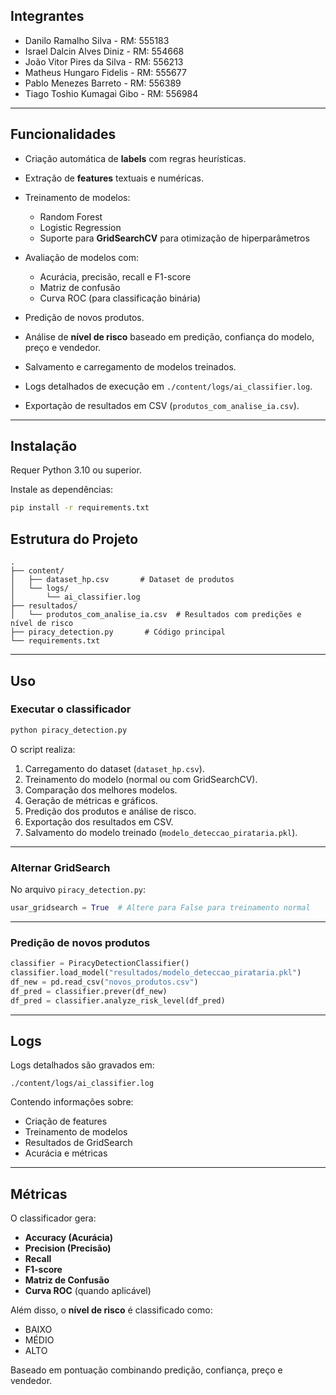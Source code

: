 ## Integrantes
* Danilo Ramalho Silva - RM: 555183
* Israel Dalcin Alves Diniz - RM: 554668
* João Vitor Pires da Silva - RM: 556213
* Matheus Hungaro Fidelis - RM: 555677
* Pablo Menezes Barreto - RM: 556389
* Tiago Toshio Kumagai Gibo - RM: 556984

---

## Funcionalidades

* Criação automática de **labels** com regras heurísticas.
* Extração de **features** textuais e numéricas.
* Treinamento de modelos:

  * Random Forest
  * Logistic Regression
  * Suporte para **GridSearchCV** para otimização de hiperparâmetros
* Avaliação de modelos com:

  * Acurácia, precisão, recall e F1-score
  * Matriz de confusão
  * Curva ROC (para classificação binária)
* Predição de novos produtos.
* Análise de **nível de risco** baseado em predição, confiança do modelo, preço e vendedor.
* Salvamento e carregamento de modelos treinados.
* Logs detalhados de execução em `./content/logs/ai_classifier.log`.
* Exportação de resultados em CSV (`produtos_com_analise_ia.csv`).

---

## Instalação

Requer Python 3.10 ou superior.

Instale as dependências:

```bash
pip install -r requirements.txt
```

## Estrutura do Projeto

```
.
├── content/
│   ├── dataset_hp.csv       # Dataset de produtos
│   └── logs/
│       └── ai_classifier.log
├── resultados/
│   └── produtos_com_analise_ia.csv  # Resultados com predições e nível de risco
├── piracy_detection.py       # Código principal
└── requirements.txt
```

---

## Uso

### Executar o classificador

```bash
python piracy_detection.py
```

O script realiza:

1. Carregamento do dataset (`dataset_hp.csv`).
2. Treinamento do modelo (normal ou com GridSearchCV).
3. Comparação dos melhores modelos.
4. Geração de métricas e gráficos.
5. Predição dos produtos e análise de risco.
6. Exportação dos resultados em CSV.
7. Salvamento do modelo treinado (`modelo_deteccao_pirataria.pkl`).

---

### Alternar GridSearch

No arquivo `piracy_detection.py`:

```python
usar_gridsearch = True  # Altere para False para treinamento normal
```

---

### Predição de novos produtos

```python
classifier = PiracyDetectionClassifier()
classifier.load_model("resultados/modelo_deteccao_pirataria.pkl")
df_new = pd.read_csv("novos_produtos.csv")
df_pred = classifier.prever(df_new)
df_pred = classifier.analyze_risk_level(df_pred)
```

---

## Logs

Logs detalhados são gravados em:

```
./content/logs/ai_classifier.log
```

Contendo informações sobre:

* Criação de features
* Treinamento de modelos
* Resultados de GridSearch
* Acurácia e métricas

---

## Métricas

O classificador gera:

* **Accuracy (Acurácia)**
* **Precision (Precisão)**
* **Recall**
* **F1-score**
* **Matriz de Confusão**
* **Curva ROC** (quando aplicável)

Além disso, o **nível de risco** é classificado como:

* BAIXO
* MÉDIO
* ALTO

Baseado em pontuação combinando predição, confiança, preço e vendedor.
